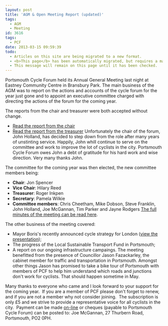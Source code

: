 ```yaml
---
layout: post
title: 'AGM & Open Meeting Report (updated)'
tags:
  - AGM
  - Meeting
id: 3616
tags:
  - PCF
date: 2013-03-15 09:59:39
todo:
  - Articles on this site are being migrated to a new format.
  - <b>This page</b> has been automatically migrated, but requires a manual check-&amp;-tune to ensure the format and links all work as expected.
  - This message will remain on this page until it has been checked.
---
```


Portsmouth Cycle Forum held its Annual General Meeting last night at Eastney Community Centre in Bransbury Park. The main business of the AGM was to report on the actions and accounts of the cycle forum for the year just gone and to appoint an executive committee charged with directing the actions of the forum for the coming year.

The reports from the chair and treasurer were both accepted without change.

*   [Read the report from the chair](http://www.pompeybug.co.uk/wp-content/uploads/2013/02/PCF-Chairmans-annual-report-March-2013.pdf "Chairman")
*   [Read the report from the treasurer](http://www.pompeybug.co.uk/wp-content/uploads/2013/03/PCF-Accounts-12-13-1.pdf "Treasurer")
Unfortunately the chair of the forum, John Holland, has decided to step down from the role after many years of unstinting service. Happily, John whill continue to serve on the committee and work to improve the lot of cyclists in the city. Portsmouth Cycle Forum owes John a debt of gratitude for his hard work and wise direction. Very many thanks John.

The committee for the coming year was then elected, the new committee members being:

*   **Chair**: Jon Spencer
*   **Vice Chair**: Hilary Reed
*   **Treasurer**: Roger Inkpen
*   **Secretary**: Pamela Wilkie
*   **Committee members**: Chris Cheetham, Mike Dobson, Steve Franklin, John Holland, Joe McGannan, Tim Parker and Jayne Rodgers
[The full minutes of the meeting can be read here](http://www.pompeybug.co.uk/wp-content/uploads/2013/03/PCF-2013-AGM-MINUTES-14-Mar-13-2.pdf "AGM and Open Meeting Minutes").

The other business of the meeting covered:

*   Mayor Boris's recently announced cycle strategy for London ([view the presentation](http://www.pompeybug.co.uk/wp-content/uploads/2013/03/Vision-for-cycling-in-London.pdf "Vision for Cycling in London"));
*   The progress of the Local Sustainable Transport Fund in Portsmouth;
*   A report on our ongoing infrastructure campaings.
The meeting benefitted from the presence of Councillor Jason Fazackarley, the cabinet member for traffic and transportation in Portsmouth. Amongst other things Jason has promised to take a bike tour of Portsmouth with members of PCF to help him understand which roads and junctions don't work for cyclists. That should happen sometime in May.

Many thanks to everyone who came and I look forward to your support for the coming year.  If you are a member of PCF please don't forget to renew, and if you are not a member why not consider joining.  The subscription is only £5 and we strive to provide a representative voice for all cyclists in the city.  Payment can be made [on-line](http://www.pompeybug.co.uk/join/ "Join Portsmouth Cycle Forum") or cheques (payable to Portsmouth Cycle Forum) can be posted to: Joe McGannan, 27 Thurbern Road, Portsmouth, PO2 0PH.

